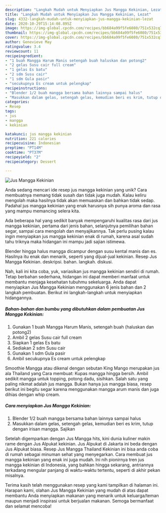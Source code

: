 ```yaml
---
description: "Langkah Mudah untuk Menyiapkan Jus Mangga Kekinian, Lezat"
title: "Langkah Mudah untuk Menyiapkan Jus Mangga Kekinian, Lezat"
slug: 4332-langkah-mudah-untuk-menyiapkan-jus-mangga-kekinian-lezat
date: 2020-10-29T15:14:08.895Z
image: https://img-global.cpcdn.com/recipes/bb684a99f5fe6080/751x532cq70/jus-mangga-kekinian-foto-resep-utama.jpg
thumbnail: https://img-global.cpcdn.com/recipes/bb684a99f5fe6080/751x532cq70/jus-mangga-kekinian-foto-resep-utama.jpg
cover: https://img-global.cpcdn.com/recipes/bb684a99f5fe6080/751x532cq70/jus-mangga-kekinian-foto-resep-utama.jpg
author: Genevieve May
ratingvalue: 3.4
reviewcount: 11
recipeingredient:
- "1 buah Mangga Harum Manis setengah buah haluskan dan potong2"
- "2 gelas Susu cair full cream"
- "1 gelas Es batu"
- "2 sdm Susu cair"
- "1 sdm Gula pasir"
- "secukupnya Es cream untuk pelengkap"
recipeinstructions:
- "Blender 1/2 buah mangga bersama bahan lainnya sampai halus"
- "Masukkan dalam gelas, setengah gelas, kemudian beri es krim, tutup dengan irisan mangga. Sajikan"
categories:
- Resep
tags:
- jus
- mangga
- kekinian

katakunci: jus mangga kekinian 
nutrition: 221 calories
recipecuisine: Indonesian
preptime: "PT14M"
cooktime: "PT37M"
recipeyield: "2"
recipecategory: Dessert

---
```



![Jus Mangga Kekinian](https://img-global.cpcdn.com/recipes/bb684a99f5fe6080/751x532cq70/jus-mangga-kekinian-foto-resep-utama.jpg)

Anda sedang mencari ide resep jus mangga kekinian yang unik? Cara membuatnya memang tidak susah dan tidak juga mudah. Kalau keliru mengolah maka hasilnya tidak akan memuaskan dan bahkan tidak sedap. Padahal jus mangga kekinian yang enak harusnya sih punya aroma dan rasa yang mampu memancing selera kita.

Ada beberapa hal yang sedikit banyak mempengaruhi kualitas rasa dari jus mangga kekinian, pertama dari jenis bahan, selanjutnya pemilihan bahan segar, sampai cara mengolah dan menyajikannya. Tak perlu pusing kalau ingin menyiapkan jus mangga kekinian enak di rumah, karena asal sudah tahu triknya maka hidangan ini mampu jadi sajian istimewa.

Blender hingga halus mangga dicampur dengan susu kental manis dan es. Hasilnya itu enak dan menarik, seperti yang dijual-jual kekinian. Resep Jus Mangga Kekinian. deskripsi. bahan. langkah. diskusi.


Nah, kali ini kita coba, yuk, variasikan jus mangga kekinian sendiri di rumah. Tetap berbahan sederhana, hidangan ini dapat memberi manfaat untuk membantu menjaga kesehatan tubuhmu sekeluarga. Anda dapat menyiapkan Jus Mangga Kekinian menggunakan 6 jenis bahan dan 2 langkah pembuatan. Berikut ini langkah-langkah untuk menyiapkan hidangannya.

<!--inarticleads1-->

##### Bahan-bahan dan bumbu yang dibutuhkan dalam pembuatan Jus Mangga Kekinian:

1. Gunakan 1 buah Mangga Harum Manis, setengah buah (haluskan dan potong2)
1. Ambil 2 gelas Susu cair full cream
1. Siapkan 1 gelas Es batu
1. Sediakan 2 sdm Susu cair
1. Gunakan 1 sdm Gula pasir
1. Ambil secukupnya Es cream untuk pelengkap


Smoothie Mangga atau dikenal dengan sebutan King Mango merupakan jus ala Thailand yang Cara membuat: Kupas mangga hingga bersih. Ambil sedikit mangga untuk topping, potong dadu, sisihkan. Salah satu yang paling nikmat adalah jus mangga. Bukan hanya jus mangga biasa, resep berikut ini begitu segar karena menggunakan mangga arum manis dan juga dihias dengan whip cream. 

<!--inarticleads2-->

##### Cara menyiapkan Jus Mangga Kekinian:

1. Blender 1/2 buah mangga bersama bahan lainnya sampai halus
1. Masukkan dalam gelas, setengah gelas, kemudian beri es krim, tutup dengan irisan mangga. Sajikan


Setelah digemparkan dengan Jus Mangga hits, kini dunia kuliner makin rame dengan Jus Alpukat kekinian. Jus Alpukat di Jakarta ini beda dengan Jus Alpukat biasa. Resep Jus Mangga Thailand Kekinian ini bisa anda coba di rumah sebagai minuman sehat yang menyegarkan. Cara membuat jus mangga kekinian yang enak ini juga mudah. Ini nih pionirnya tren jus mangga kekinian di Indonesia, yang bahkan hingga sekarang, antriannya terkadang mengular panjang di waktu-waktu tertentu, seperti di akhir pekan misalnya. 

Terima kasih telah menggunakan resep yang kami tampilkan di halaman ini. Harapan kami, olahan Jus Mangga Kekinian yang mudah di atas dapat membantu Anda menyiapkan makanan yang menarik untuk keluarga/teman maupun menjadi inspirasi untuk berjualan makanan. Semoga bermanfaat dan selamat mencoba!
